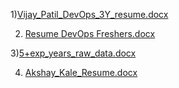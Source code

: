 1)[Vijay_Patil_DevOps_3Y_resume.docx](https://github.com/user-attachments/files/20853946/Vijay_Patil_DevOps_3Y_resume.docx)

2) [Resume DevOps Freshers.docx](https://github.com/user-attachments/files/20853947/Resume.DevOps.Freshers.docx)

3)[5+exp_years_raw_data.docx](https://github.com/user-attachments/files/20853948/5%2Bexp_years_raw_data.docx)

4) [Akshay_Kale_Resume.docx](https://github.com/user-attachments/files/20853949/Akshay_Kale_Resume.docx)
